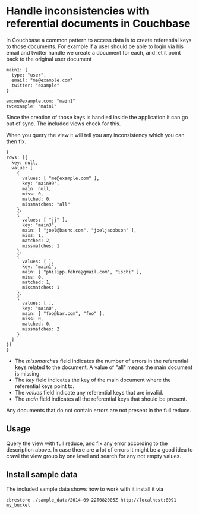 Handle inconsistencies with referential documents in Couchbase
==============================================================

In Couchbase a common pattern to access data is to create referential keys to
those documents. For example if a user should be able to login via his email and
twitter handle we create a document for each, and let it point back to the
original user document

```
main1: {
  type: "user",
  email: "me@example.com"
  twitter: "example"
}
```

```
em:me@example.com: "main1"
tw:example: "main1"
```

Since the creation of those keys is handled inside the application it can go out
of sync. The included views check for this.

When you query the view it will tell you any inconsistency which you can then
fix.

```
{
rows: [{
  key: null,
  value: [
    {
      values: [ "me@example.com" ],
      key: "main99",
      main: null,
      miss: 0,
      matched: 0,
      missmatches: "all"
    },
    {
      values: [ "jj" ],
      key: "main3",
      main: [ "joel@basho.com", "joeljacobson" ],
      miss: 1,
      matched: 2,
      missmatches: 1
    },
    {
      values: [ ],
      key: "main1",
      main: [ "philipp.fehre@gmail.com", "ischi" ],
      miss: 0,
      matched: 1,
      missmatches: 1
    },
    {
      values: [ ],
      key: "main0",
      main: [ "foo@bar.com", "foo" ],
      miss: 0,
      matched: 0,
      missmatches: 2
    }
  ]
}]
}
```

* The _missmatches_ field indicates the number of errors in the referential keys
  related to the document. A value of "all" means the main document is missing.
* The _key_ field indicates the key of the main document where the referential keys
  point to.
* The _values_ field indicate any referential keys that are invalid.
* The _main_ field indicates all the referential keys that should be present.

Any documents that do not contain errors are not present in the full reduce.

## Usage
Query the view with full reduce, and fix any error according to the description
above. In case there are a lot of errors it might be a good idea to crawl the
view group by one level and search for any not empty values.

## Install sample data
The included sample data shows how to work with it install it via

```
cbrestore ./sample_data/2014-09-22T082005Z http://localhost:8091 my_bucket
```

